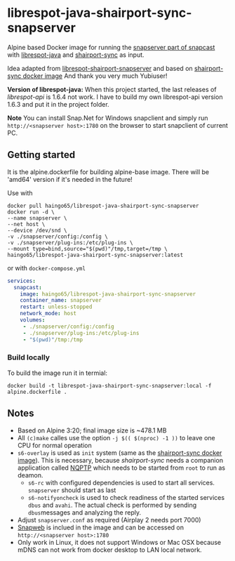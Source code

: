 # librespot-java-shairport-sync-snapserver

Alpine based Docker image for running the [snapserver part of snapcast](https://github.com/badaix/snapcast) with
[librespot-java](https://github.com/librespot-org/librespot-java) and [shairport-sync](https://github.com/mikebrady/shairport-sync) as input.

Idea adapted from [librespot-shairport-snapserver](https://github.com/yubiuser/librespot-shairport-snapserver) and based on [shairport-sync docker image](https://github.com/mikebrady/shairport-sync/tree/master/docker) And thank you very much Yubiuser!

 **Version of librespot-java:** When this project started, the last releases of *librespot-api* is 1.6.4 not work.
  I have to build my own librespot-api version 1.6.3 and put it in the project folder.

 **Note** You can install Snap.Net for Windows snapclient and simply run `http://<snapserver host>:1780` on the browser to start snapclient of current PC.

## Getting started

It is the alpine.dockerfile for building alpine-base image. There will be 'amd64' version if it's needed in the future!

Use with

```plain
docker pull haingo65/librespot-java-shairport-sync-snapserver
docker run -d \
--name snapserver \
--net host \
--device /dev/snd \
-v ./snapserver/config:/config \
-v ./snapserver/plug-ins:/etc/plug-ins \
--mount type=bind,source="$(pwd)"/tmp,target=/tmp \
haingo65/librespot-java-shairport-sync-snapserver:latest
```

or with `docker-compose.yml`

```yml
services:
  snapcast:
    image: haingo65/librespot-java-shairport-sync-snapserver
    container_name: snapserver
    restart: unless-stopped
    network_mode: host
    volumes:
     - ./snapserver/config:/config
     - ./snapserver/plug-ins:/etc/plug-ins 
     - "$(pwd)"/tmp:/tmp
```

### Build locally

To build the image run it in termial:

`docker build -t librespot-java-shairport-sync-snapserver:local -f alpine.dockerfile .`

## Notes

- Based on Alpine 3:20; final image size is ~478.1 MB
- All `(c)make` calles use the option `-j $(( $(nproc) -1 ))` to leave one CPU for normal operation
- `s6-overlay` is used as `init` system (same as the [shairport-sync docker image](https://github.com/mikebrady/shairport-sync/tree/master/docker)). This is necessary, because *shairport-sync* needs a companion application called [NQPTP](https://github.com/mikebrady/nqptp) which needs to be started from `root` to run as deamon.
  - `s6-rc` with configured dependencies is used to start all services. `snapserver` should start as last
  - `s6-notifyoncheck` is used to check readiness of the started services `dbus` and `avahi`. The actual check is performed by sending `dbus`messages and analyzing the reply.
- Adjust `snapserver.conf` as required (Airplay 2 needs port 7000)
- [Snapweb](https://github.com/badaix/snapweb) is inclued in the image and can be accessed on `http://<snapserver host>:1780`
- Only work in Linux, it does not support Windows or Mac OSX because mDNS can not work from docker desktop to LAN local network.
